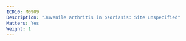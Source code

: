 ```yaml
---
ICD10: M0909
Description: "Juvenile arthritis in psoriasis: Site unspecified"
Matters: Yes
Weight: 1
---
```

